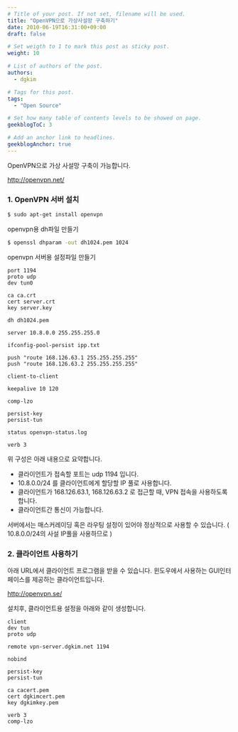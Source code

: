 ```yaml
---
# Title of your post. If not set, filename will be used.
title: "OpenVPN으로 가상사설망 구축하기"
date: 2010-06-19T16:31:00+09:00
draft: false

# Set weigth to 1 to mark this post as sticky post.
weight: 10

# List of authors of the post.
authors:
  - dgkim

# Tags for this post.
tags:
  - "Open Source"

# Set how many table of contents levels to be showed on page.
geekblogToC: 3

# Add an anchor link to headlines.
geekblogAnchor: true
---
```


OpenVPN으로 가상 사설망 구축이 가능합니다.

<a href="http://openvpn.net/">http://openvpn.net/</a>

### 1. OpenVPN 서버 설치

```bash
$ sudo apt-get install openvpn
```

openvpn용 dh파일 만들기

```bash
$ openssl dhparam -out dh1024.pem 1024
```

openvpn 서버용 설정파일 만들기

```
port 1194
proto udp
dev tun0

ca ca.crt
cert server.crt
key server.key

dh dh1024.pem

server 10.8.0.0 255.255.255.0

ifconfig-pool-persist ipp.txt

push "route 168.126.63.1 255.255.255.255"
push "route 168.126.63.2 255.255.255.255"

client-to-client

keepalive 10 120

comp-lzo

persist-key
persist-tun

status openvpn-status.log

verb 3
```

위 구성은 아래 내용으로 요약합니다.

  - 클라이언트가 접속할 포트는 udp 1194 입니다.
  - 10.8.0.0/24 를 클라이언트에게 할당할 IP 풀로 사용합니다.
  - 클라이언트가 168.126.63.1, 168.126.63.2 로 접근할 때, VPN 접속을 사용하도록 합니다.
  - 클라이언트간 통신이 가능합니다.

서버에서는 매스커레이딩 혹은 라우팅 설정이 있어야 정상적으로 사용할 수 있습니다. ( 10.8.0.0/24의 사설 IP풀을 사용하므로 )

### 2. 클라이언트 사용하기

아래 URL에서 클라이언트 프로그램을 받을 수 있습니다. 윈도우에서 사용하는 GUI인터페이스를 제공하는 클라이언트입니다.

<a href="http://openvpn.se/">http://openvpn.se/</a>

설치후, 클라이언트용 설정을 아래와 같이 생성합니다.

```
client
dev tun
proto udp

remote vpn-server.dgkim.net 1194

nobind

persist-key
persist-tun

ca cacert.pem
cert dgkimcert.pem
key dgkimkey.pem

verb 3
comp-lzo
```